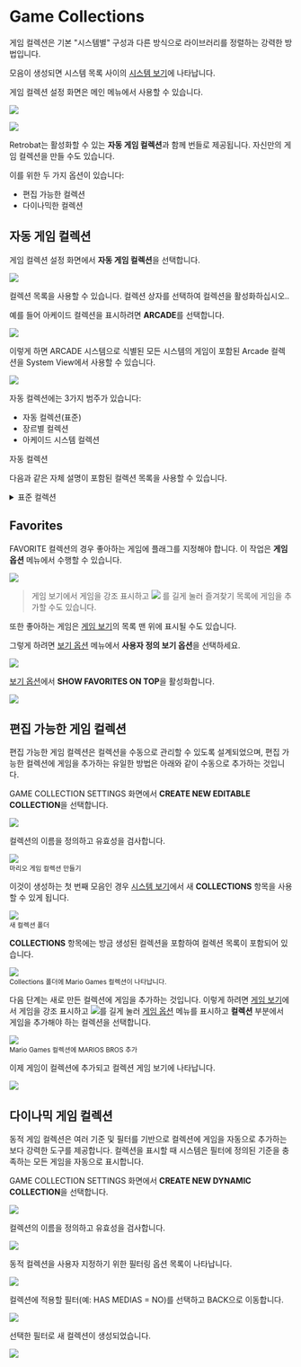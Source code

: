 # Game Collections

게임 컬렉션은 기본 "시스템별" 구성과 다른 방식으로 라이브러리를 정렬하는 강력한 방법입니다.

모음이 생성되면 시스템 목록 사이의 [시스템 보기](https://wiki.retrobat.org/navigation/system-view-and-game-view)에 나타납니다.

게임 컬렉션 설정 화면은 메인 메뉴에서 사용할 수 있습니다.

![](01.png)

![](02.png)


Retrobat는 활성화할 수 있는 **자동 게임 컬렉션**과 함께 번들로 제공됩니다.
자신만의 게임 컬렉션을 만들 수도 있습니다.

이를 위한 두 가지 옵션이 있습니다:
- 편집 가능한 컬렉션
- 다이나믹한 컬렉션


## 자동 게임 컬렉션

게임 컬렉션 설정 화면에서 **자동 게임 컬렉션**을 선택합니다.

![](03.png)

컬렉션 목록을 사용할 수 있습니다. 컬렉션 상자를 선택하여 컬렉션을 활성화하십시오..

예를 들어 아케이드 컬렉션을 표시하려면 **ARCADE**를 선택합니다.

![](04.png)

이렇게 하면 ARCADE 시스템으로 식별된 모든 시스템의 게임이 포함된 Arcade 컬렉션을 System View에서 사용할 수 있습니다.

![](05.png)

자동 컬렉션에는 3가지 범주가 있습니다:
 - 자동 컬렉션(표준)
 - 장르별 컬렉션
 - 아케이드 시스템 컬렉션

자동 컬렉션

다음과 같은 자체 설명이 포함된 컬렉션 목록을 사용할 수 있습니다.

<details>
  <summary>표준 컬렉션</summary>

  ```
  ALL GAMES
  LAST PLAYED
  FAVORITES
  2 PLAYERS
  4 PLAYERS
  NEVER PLAYED
  RETROACHIEVEMENTS
  ARCADE
  VERTICAL GAMES
  LIGHTGUN GAMES
  ```
</details>


## Favorites

FAVORITE 컬렉션의 경우 좋아하는 게임에 플래그를 지정해야 합니다. 이 작업은 **게임 옵션** 메뉴에서 수행할 수 있습니다.

![](06.png)

> 게임 보기에서 게임을 강조 표시하고 ![](north.webp) 를 길게 눌러 즐겨찾기 목록에 게임을 추가할 수도 있습니다.

또한 좋아하는 게임은 [게임 보기](https://wiki.retrobat.org/navigation/system-view-and-game-view)의 목록 맨 위에 표시될 수도 있습니다.

그렇게 하려면 [보기 옵션](https://wiki.retrobat.org/navigation/view-options) 메뉴에서 **사용자 정의 보기 옵션**을 선택하세요.

![](07.png)

[보기 옵션](https://wiki.retrobat.org/navigation/view-options)에서 **SHOW FAVORITES ON TOP**을 활성화합니다.

![](08.png)


## 편집 가능한 게임 컬렉션

편집 가능한 게임 컬렉션은 컬렉션을 수동으로 관리할 수 있도록 설계되었으며, 편집 가능한 컬렉션에 게임을 추가하는 유일한 방법은 아래와 같이 수동으로 추가하는 것입니다.

GAME COLLECTION SETTINGS 화면에서 **CREATE NEW EDITABLE COLLECTION**을 선택합니다.

![](09.png)

컬렉션의 이름을 정의하고 유효성을 검사합니다.

![](10.png)  
<sup>마리오 게임 컬렉션 만들기</sup>

이것이 생성하는 첫 번째 모음인 경우 [시스템 보기](https://wiki.retrobat.org/navigation/system-view-and-game-view)에서 새 **COLLECTIONS** 항목을 사용할 수 있게 됩니다.

![](11.png)  
<sup>새 컬렉션 폴더</sup>

**COLLECTIONS** 항목에는 방금 생성된 컬렉션을 포함하여 컬렉션 목록이 포함되어 있습니다.

![](12.png)  
<sup>Collections 폴더에 Mario Games 컬렉션이 나타납니다.</sup>

다음 단계는 새로 만든 컬렉션에 게임을 추가하는 것입니다. 이렇게 하려면 [게임 보기](https://wiki.retrobat.org/navigation/system-view-and-game-view)에서 게임을 강조 표시하고 ![](south.webp)를 길게 눌러 [게임 옵션](https://wiki.retrobat.org/navigation/game-options) 메뉴를 표시하고 **컬렉션** 부분에서 게임을 추가해야 하는 컬렉션을 선택합니다.

![](13.png)  
<sup>Mario Games 컬렉션에 MARIOS BROS 추가</sup>

이제 게임이 컬렉션에 추가되고 컬렉션 게임 보기에 나타납니다.

![](14.png)


## 다이나믹 게임 컬렉션

동적 게임 컬렉션은 여러 기준 및 필터를 기반으로 컬렉션에 게임을 자동으로 추가하는 보다 강력한 도구를 제공합니다. 컬렉션을 표시할 때 시스템은 필터에 정의된 기준을 충족하는 모든 게임을 자동으로 표시합니다.

GAME COLLECTION SETTINGS 화면에서 **CREATE NEW DYNAMIC COLLECTION**을 선택합니다.

![](15.png)

컬렉션의 이름을 정의하고 유효성을 검사합니다.

![](16.png)

동적 컬렉션을 사용자 지정하기 위한 필터링 옵션 목록이 나타납니다.

![](17.png)

컬렉션에 적용할 필터(예: HAS MEDIAS = NO)를 선택하고 BACK으로 이동합니다.

![](18.png)

선택한 필터로 새 컬렉션이 생성되었습니다.

![](19.png)